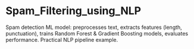 # Spam_Filtering_using_NLP
Spam detection ML model: preprocesses text, extracts features (length, punctuation), trains Random Forest &amp; Gradient Boosting models, evaluates performance. Practical NLP pipeline example.
